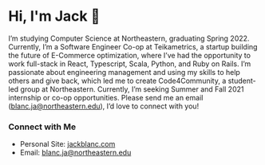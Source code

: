 # Hi, I'm Jack 👋

I’m studying Computer Science at Northeastern, graduating Spring 2022. Currently, I’m a Software Engineer Co-op at Teikametrics, a startup building the future of E-Commerce optimization, where I’ve had the opportunity to work full-stack in React, Typescript, Scala, Python, and Ruby on Rails. I’m passionate about engineering management and using my skills to help others and give back, which led me to create Code4Community, a student-led group at Northeastern. Currently, I’m seeking Summer and Fall 2021 internship or co-op opportunities. Please send me an email (blanc.ja@northeastern.edu), I’d love to connect with you!

### Connect with Me

* Personal Site: [jackblanc.com](https://jackblanc.com)
* Email: blanc.ja@northeastern.edu